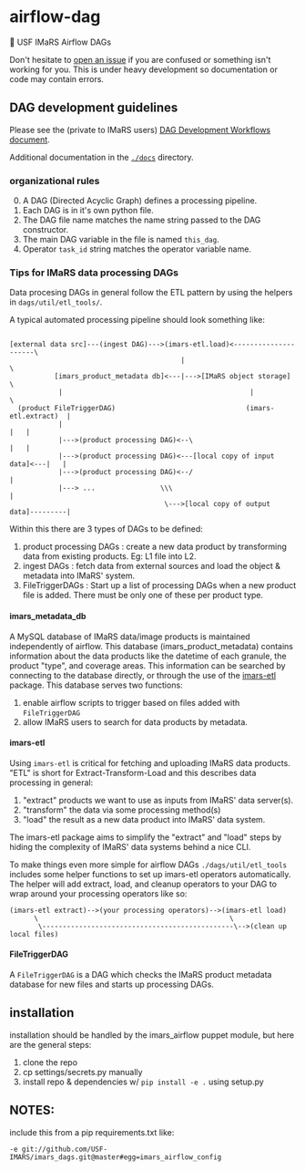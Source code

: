 # airflow-dag
:blowfish: USF IMaRS Airflow DAGs

Don't hesitate to
[open an issue](https://github.com/USF-IMARS/imars_dags/issues/47) if you are
confused or something isn't working for you.
This is under heavy development so documentation or code may contain errors.

## DAG development guidelines
Please see the (private to IMaRS users) [DAG Development Workflows document](https://github.com/USF-IMARS/IMaRS-docs/blob/master/docs/airflow/workflows.md).

Additional documentation in the [`./docs`](https://github.com/USF-IMARS/imars_dags/tree/master/doc) directory.

### organizational rules
0. A DAG (Directed Acyclic Graph) defines a processing pipeline.
1. Each DAG is in it's own python file.
1. The DAG file name matches the name string passed to the DAG constructor.
2. The main DAG variable in the file is named `this_dag`.
3. Operator `task_id` string matches the operator variable name.

### Tips for IMaRS data processing DAGs
Data procesing DAGs in general follow the ETL pattern by using the helpers in
 `dags/util/etl_tools/`.

A typical automated processing pipeline should look something like:

```

[external data src]---(ingest DAG)--->(imars-etl.load)<---------------------\
                                          |                                  \
           [imars_product_metadata db]<---|--->[IMaRS object storage]         \
            |                                              |                   \
  (product FileTriggerDAG)                                (imars-etl.extract)  |
            |                                                              |   |
            |--->(product processing DAG)<--\                              |   |
            |--->(product processing DAG)<---[local copy of input data]<---|   |
            |--->(product processing DAG)<--/                                  |
            |---> ...                \\\                                       |
                                      \--->[local copy of output data]---------|
```

Within this there are 3 types of DAGs to be defined:

1. product processing DAGs : create a new data product by transforming data from
                             existing products. Eg: L1 file into L2.
2. ingest DAGs : fetch data from external sources and load the object & metadata
                 into IMaRS' system.
3. FileTriggerDAGs : Start up a list of processing DAGs when a new product file
                     is added. There must be only one of these per product type.

#### imars_metadata_db
A MySQL database of IMaRS data/image products is maintained independently of
airflow. This database (imars_product_metadata) contains information about the
data products like the datetime of each granule, the product "type", and
coverage areas. This information can be searched by connecting to the database
directly, or through the use of the
[imars-etl](https://github.com/usf-imars/imars-etl) package.
This database serves two functions:

1. enable airflow scripts to trigger based on files added with `FileTriggerDAG`
2. allow IMaRS users to search for data products by metadata.

#### imars-etl
Using `imars-etl` is critical for fetching and uploading IMaRS data products.
"ETL" is short for Extract-Transform-Load and this describes data processing in
general:

1. "extract" products we want to use as inputs from IMaRS' data server(s).
2. "transform" the data via some processing method(s)
3. "load" the result as a new data product into IMaRS' data system.

The imars-etl package aims to simplify the "extract" and "load" steps by hiding
the complexity of IMaRS' data systems behind a nice CLI.

To make things even more simple for airflow DAGs `./dags/util/etl_tools`
includes some helper functions to set up imars-etl operators automatically.
The helper will add extract, load, and cleanup operators to your DAG to wrap
around your processing operators like so:
```
(imars-etl extract)-->(your processing operators)-->(imars-etl load)
      \                                               \
       \-----------------------------------------------\-->(clean up local files)
```

#### FileTriggerDAG
A `FileTriggerDAG` is a DAG which checks the IMaRS product metadata database for
new files and starts up processing DAGs.

## installation
installation should be handled by the imars_airflow puppet module,
but here are the general steps:
1. clone the repo
2. cp settings/secrets.py manually
3. install repo & dependencies w/ `pip install -e .` using setup.py

## NOTES:
include this from a pip requirements.txt like:

`-e git://github.com/USF-IMARS/imars_dags.git@master#egg=imars_airflow_config`
